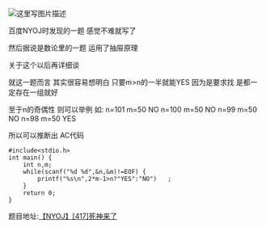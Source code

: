 ![这里写图片描述](http://img.blog.csdn.net/20160130232827419)

百度NYOJ时发现的一题
感觉不难就写了

然后据说是数论里的一题
运用了抽屉原理

关于这个以后再详细谈

就这一题而言
其实很容易想明白 只要m>n的一半就能YES
因为是要求找 是都一定存在一组就好

至于n的奇偶性 则可以举例
如: 
n=101 m=50
NO
n=100 m=50
NO
n=99 m=50
NO
n=98 m=50
YES

所以可以推断出
AC代码

```
#include<stdio.h>
int main() {
	int n,m;
	while(scanf("%d %d",&n,&m)!=EOF) {
		printf("%s\n",2*m-1>n?"YES":"NO")	;
	}
	return 0;
}

```

题目地址:[【NYOJ】[417]死神来了](http://acm.nyist.net/JudgeOnline/problem.php?pid=417)
